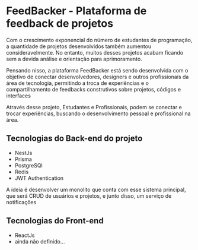 # FeedBacker - Plataforma de feedback de projetos

<p>Com o crescimento exponencial do número de estudantes de programação, a quantidade de projetos desenvolvidos também aumentou consideravelmente. No entanto, muitos desses projetos acabam ficando sem a devida análise e orientação para aprimoramento.</p>

<p>Pensando nisso, a plataforma FeedBacker está sendo desenvolvida com o objetivo de conectar desenvolvedores, designers e outros profissionais da área de tecnologia, permitindo a troca de experiências e o compartilhamento de feedbacks construtivos sobre projetos, códigos e interfaces</p>


<p>Através desse projeto, Estudantes e Profissionais, podem se conectar e trocar experiências, buscando o desenvolvimento pessoal e profissional na área.</p>

## Tecnologias do Back-end do projeto

- NestJs
- Prisma
- PostgreSQl
- Redis
- JWT Authentication

<p>A ídeia é desenvolver um monolito que conta com esse sistema principal, que será CRUD de usuários e projetos, e junto disso, um serviço de notificações</p>

## Tecnologias do Front-end 

- ReactJs
- ainda não definido...


